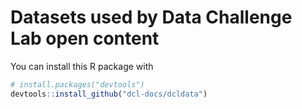 # Datasets used by Data Challenge Lab open content

You can install this R package with

``` r
# install.packages("devtools")
devtools::install_github("dcl-docs/dcldata")
```
